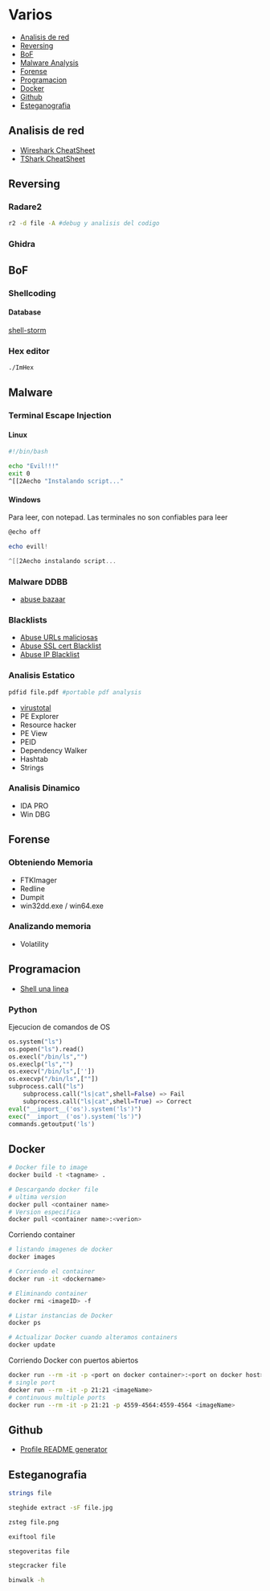 # Varios

* [Analisis de red](https://github.com/HerculesRD/HerculesDocs/tree/main/Varios#analisis-de-red)
* [Reversing](https://github.com/HerculesRD/HerculesDocs/tree/main/Varios#reversing)
* [BoF](https://github.com/HerculesRD/HerculesDocs/tree/main/Varios#BoF)
* [Malware Analysis](https://github.com/HerculesRD/HerculesDocs/tree/main/Varios#Malware)
* [Forense](https://github.com/HerculesRD/HerculesDocs/tree/main/Varios#Forense)
* [Programacion](https://github.com/HerculesRD/HerculesDocs/tree/main/Varios#Programacion)
* [Docker](https://github.com/HerculesRD/HerculesDocs/tree/main/Varios#Docker)
* [Github](https://github.com/HerculesRD/HerculesDocs/tree/main/Varios#Github)
* [Esteganografia](https://github.com/HerculesRD/HerculesDocs/tree/main/Varios#Esteganografia)

## Analisis de red

* [Wireshark CheatSheet](https://github.com/HerculesRD/HerculesDocs/blob/main/Varios/Wireshark_Cheatsheet.md)
* [TShark CheatSheet]()

## Reversing

### Radare2

```bash
r2 -d file -A #debug y analisis del codigo
```

### Ghidra

## BoF

### Shellcoding

#### Database

[shell-storm](http://shell-storm.org/shellcode/)

### Hex editor

```bash
./ImHex
```

## Malware 

### Terminal Escape Injection

#### Linux

```bash
#!/bin/bash

echo "Evil!!!"
exit 0
^[[2Aecho "Instalando script..."
```

#### Windows

Para leer, con notepad. Las terminales no son confiables para leer
```powershell
@echo off

echo evill!

^[[2Aecho instalando script...
```

### Malware DDBB

* [abuse bazaar](https://bazaar.abuse.ch/browse/)

### Blacklists

* [Abuse URLs maliciosas](https://urlhaus.abuse.ch/browse/)
* [Abuse SSL cert Blacklist](https://sslbl.abuse.ch/blacklist/)
* [Abuse IP Blacklist](https://feodotracker.abuse.ch/blocklist/)

### Analisis Estatico

```bash
pdfid file.pdf #portable pdf analysis
```

* [virustotal](virustotal.com)
* PE Explorer
* Resource hacker
* PE View
* PEID
* Dependency Walker
* Hashtab
* Strings

### Analisis Dinamico

* IDA PRO
* Win DBG

## Forense

### Obteniendo Memoria

* FTKImager
* Redline
* Dumpit
* win32dd.exe / win64.exe

### Analizando memoria

* Volatility

## Programacion

* [Shell una linea](https://rosettacode.org/wiki/Shell_one-liner)

### Python

Ejecucion de comandos de OS
```python
os.system("ls")
os.popen("ls").read()
os.execl("/bin/ls","")
os.execlp("ls","")
os.execv("/bin/ls",[''])
os.execvp("/bin/ls",[""])
subprocess.call("ls")
    subprocess.call("ls|cat",shell=False) => Fail
    subprocess.call("ls|cat",shell=True) => Correct
eval("__import__('os').system('ls')")
exec("__import__('os').system('ls')")
commands.getoutput('ls')
```

## Docker

```bash
# Docker file to image
docker build -t <tagname> .

# Descargando docker file
# ultima version
docker pull <container name>
# Version especifica
docker pull <container name>:<verion>
```

Corriendo container
```bash
# listando imagenes de docker
docker images 

# Corriendo el container
docker run -it <dockername>

# Eliminando container
docker rmi <imageID> -f

# Listar instancias de Docker
docker ps

# Actualizar Docker cuando alteramos containers
docker update
```

Corriendo Docker con puertos abiertos
```bash
docker run --rm -it -p <port on docker container>:<port on docker host> -p <port start>-<port end>:<port start>-<port end> <imageName>
# single port 
docker run --rm -it -p 21:21 <imageName>
# continuous multiple ports
docker run --rm -it -p 21:21 -p 4559-4564:4559-4564 <imageName>
```

## Github

* [Profile README generator](https://rahuldkjain.github.io/gh-profile-readme-generator/)

## Esteganografia

```bash
strings file
```

```bash
steghide extract -sF file.jpg
```

```bash
zsteg file.png
```

```bash
exiftool file
```

```bash
stegoveritas file
```

```bash
stegcracker file
```

```bash
binwalk -h
```





